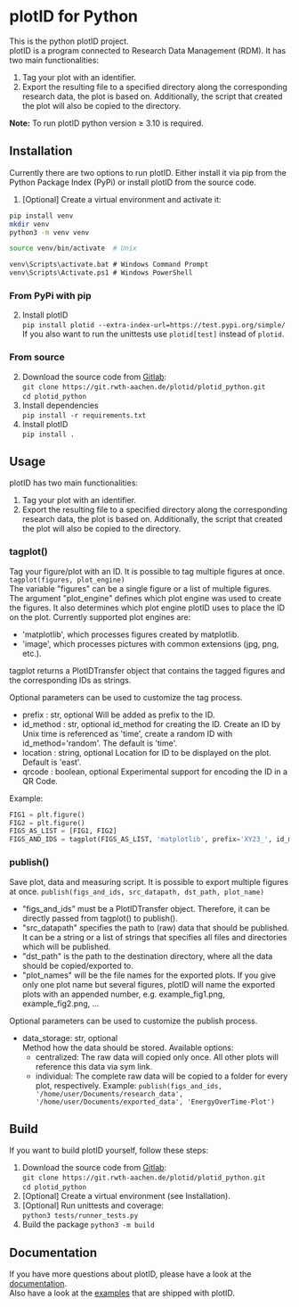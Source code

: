# plotID for Python

This is the python plotID project.  
plotID is a program connected to Research Data Management (RDM). It has two main functionalities:
1. Tag your plot with an identifier.
2. Export the resulting file to a specified directory along the corresponding research data, the plot is based on. Additionally, the script that created the plot will also be copied to the directory.

**Note:** To run plotID python version &ge; 3.10 is required.

## Installation
Currently there are two options to run plotID. Either install it via pip from the Python Package Index (PyPi) or install plotID from the source code.

1. [Optional] Create a virtual environment and activate it:  
```bash
pip install venv
mkdir venv  
python3 -m venv venv

source venv/bin/activate  # Unix
```
```cmd
venv\Scripts\activate.bat # Windows Command Prompt
venv\Scripts\Activate.ps1 # Windows PowerShell
```

### From PyPi with pip
2. Install plotID  
`pip install plotid --extra-index-url=https://test.pypi.org/simple/`  
If you also want to run the unittests use `plotid[test]` instead of `plotid`.

### From source
2. Download the source code from [Gitlab](https://git.rwth-aachen.de/plotid/plotid_python):  
`git clone https://git.rwth-aachen.de/plotid/plotid_python.git`  
`cd plotid_python`  
3. Install dependencies  
`pip install -r requirements.txt`  
4. Install plotID  
`pip install .`  

## Usage
plotID has two main functionalities:
1. Tag your plot with an identifier.
2. Export the resulting file to a specified directory along the corresponding research data, the plot is based on. Additionally, the script that created the plot will also be copied to the directory.

### tagplot()
Tag your figure/plot with an ID. It is possible to tag multiple figures at once.  
`tagplot(figures, plot_engine)`  
The variable "figures" can be a single figure or a list of multiple figures.  
The argument "plot_engine" defines which plot engine was used to create the figures. It also determines which plot engine plotID uses to place the ID on the plot. Currently supported plot engines are:
- 'matplotlib', which processes figures created by matplotlib.
- 'image', which processes pictures with common extensions (jpg, png, etc.).

tagplot returns a PlotIDTransfer object that contains the tagged figures and the corresponding IDs as strings.

Optional parameters can be used to customize the tag process.
- prefix : str, optional
        Will be added as prefix to the ID.
- id_method : str, optional
        id_method for creating the ID. Create an ID by Unix time is referenced as 'time', create a random ID with id_method='random'. The default is 'time'.
- location : string, optional
        Location for ID to be displayed on the plot. Default is 'east'.
- qrcode : boolean, optional
        Experimental support for encoding the ID in a QR Code.

Example:  
```python
FIG1 = plt.figure()  
FIG2 = plt.figure()   
FIGS_AS_LIST = [FIG1, FIG2]  
FIGS_AND_IDS = tagplot(FIGS_AS_LIST, 'matplotlib', prefix='XY23_', id_method='random', location='west')
```


### publish()
Save plot, data and measuring script. It is possible to export multiple figures at once.
`publish(figs_and_ids, src_datapath, dst_path, plot_name)`  
  
- "figs_and_ids" must be a PlotIDTransfer object. Therefore, it can be directly passed from tagplot() to publish().  
- "src_datapath" specifies the path to (raw) data that should be published. It can be a string or a list of strings that specifies all files and directories which will be published.  
- "dst_path" is the path to the destination directory, where all the data should be copied/exported to.  
- "plot_names" will be the file names for the exported plots. If you give only one plot name but several figures, plotID will name the exported plots with an appended number, e.g. example_fig1.png, example_fig2.png, ...  

Optional parameters can be used to customize the publish process.
- data_storage: str, optional  
        Method how the data should be stored. Available options:  
  - centralized: The raw data will copied only once. All other plots will reference this data via sym link.
  - individual: The complete raw data will be copied to a folder for every plot, respectively.
Example:
`publish(figs_and_ids, '/home/user/Documents/research_data', '/home/user/Documents/exported_data', 'EnergyOverTime-Plot')`  

## Build
If you want to build plotID yourself, follow these steps:  
1. Download the source code from [Gitlab](https://git.rwth-aachen.de/plotid/plotid_python):  
`git clone https://git.rwth-aachen.de/plotid/plotid_python.git`  
`cd plotid_python`  
2. [Optional] Create a virtual environment (see Installation).  
3. [Optional] Run unittests and coverage:  
`python3 tests/runner_tests.py`
4. Build the package
`python3 -m build`


## Documentation
If you have more questions about plotID, please have a look at the [documentation](https://plotid.pages.rwth-aachen.de/plotid_python).  
Also have a look at the [examples](./examples) that are shipped with plotID.
